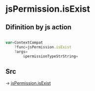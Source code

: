 # jsPermission.isExist

## Difinition by js action

```js.js

var=ContextCompat
	?func=jsPermission.isExist
	?args=
		&permissionTypeStrString=
```

## Src

-> [jsPermission.isExist](https://github.com/puutaro/CommandClick/blob/master/app/src/main/java/com/puutaro/commandclick/fragment_lib/terminal_fragment/js_interface/system/JsPermission.kt#L27)


